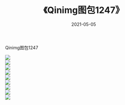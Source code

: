 ﻿---
layout: post
title:  《Qinimg图包1247》
date:   2021-05-05
img: http://imgx.orgx.ga/Qinimg图包/Qinimg图包1247/000.jpg
categories: [美女, 清纯, 唯美]
---

Qinimg图包1247

 ![](http://imgx.orgx.ga/Qinimg图包/Qinimg图包1247/001.jpg) <br>![](http://imgx.orgx.ga/Qinimg图包/Qinimg图包1247/002.jpg) <br>![](http://imgx.orgx.ga/Qinimg图包/Qinimg图包1247/003.jpg) <br>![](http://imgx.orgx.ga/Qinimg图包/Qinimg图包1247/004.jpg) <br>![](http://imgx.orgx.ga/Qinimg图包/Qinimg图包1247/005.jpg) <br>![](http://imgx.orgx.ga/Qinimg图包/Qinimg图包1247/006.jpg) <br>![](http://imgx.orgx.ga/Qinimg图包/Qinimg图包1247/007.jpg) <br>![](http://imgx.orgx.ga/Qinimg图包/Qinimg图包1247/008.jpg) <br>![](http://imgx.orgx.ga/Qinimg图包/Qinimg图包1247/009.jpg) <br>